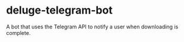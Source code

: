 # deluge-telegram-bot
A bot that uses the Telegram API to notify a user when downloading is complete.
